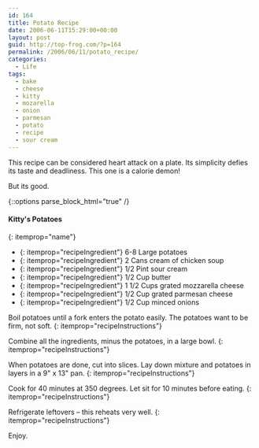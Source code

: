 ```yaml
---
id: 164
title: Potato Recipe
date: 2006-06-11T15:29:00+00:00
layout: post
guid: http://top-frog.com/?p=164
permalink: /2006/06/11/potato_recipe/
categories:
  - Life
tags:
  - bake
  - cheese
  - kitty
  - mozarella
  - onion
  - parmesan
  - potato
  - recipe
  - sour cream
---
```

This recipe can be considered heart attack on a plate. Its simplicity defies its taste and deadliness. This one is a calorie demon!

But its good.

{::options parse_block_html="true" /}

<div itemscope itemtype="https://schema.org/Recipe">

#### Kitty's Potatoes
{: itemprop="name"}

- {: itemprop="recipeIngredient"} 6-8 Large potatoes  
- {: itemprop="recipeIngredient"} 2 Cans cream of chicken soup  
- {: itemprop="recipeIngredient"} 1/2 Pint sour cream  
- {: itemprop="recipeIngredient"} 1/2 Cup butter  
- {: itemprop="recipeIngredient"} 1 1/2 Cups grated mozzarella cheese  
- {: itemprop="recipeIngredient"} 1/2 Cup grated parmesan cheese  
- {: itemprop="recipeIngredient"} 1/2 Cup minced onions

Boil potatoes until a fork enters the potato easily. The potatoes want to be firm, not soft.
{: itemprop="recipeInstructions"}

Combine all the ingredients, minus the potatoes, in a large bowl.
{: itemprop="recipeInstructions"}

When potatoes are done, cut into slices. Lay down mixture and potatoes in layers in a 9" x 13" pan.
{: itemprop="recipeInstructions"}

Cook for 40 minutes at 350 degrees. Let sit for 10 minutes before eating.
{: itemprop="recipeInstructions"}

Refrigerate leftovers – this reheats very well.
{: itemprop="recipeInstructions"}

</div>

Enjoy.